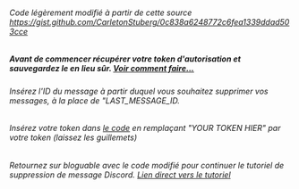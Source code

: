 ###### Code légèrement modifié à partir de cette source https://gist.github.com/CarletonStuberg/0c838a6248772c6fea1339ddad503cce 

##### Avant de commencer récupérer votre token d'autorisation et sauvegardez le en lieu sûr. [Voir comment faire...](https://bloguable.com/recuperer-son-token-discord-manuellement/) 

###### Insérez l'ID du message à partir duquel vous souhaitez supprimer vos messages, à la place de "LAST_MESSAGE_ID. 

###### Insérez votre token dans [le code](https://github.com/planetenamek/delete-message-discord/blob/master/index.js) en remplaçant "YOUR TOKEN HIER" par votre token (laissez les guillemets)

###### Retournez sur bloguable avec le code modifié pour continuer le tutoriel de suppression de message Discord. [Lien direct vers le tutoriel](https://bloguable.com)
